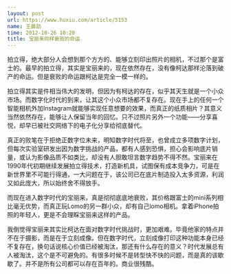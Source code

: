 ```yaml
---
layout: post
url: https://www.huxiu.com/article/5153
name: 王晨劼
time: 2012-10-26 10:20
title: 宝丽来同样衰败的命运
---
```

拍立得，绝大部分人会想到那个方方的、能够立刻印出照片的相机，不过那个是富士的。最早的拍立得，其实是宝丽来的，现在依然存在，没有像柯达那样沦落到破产的命运。但是衰败的命运跟柯达是完全一模一样的。

拍立得其实是件相当伟大的发明，但因为有柯达的存在，似乎其天生就是一个小众市场。而数字化时代的到来，让其这个小众市场都不复存在。现在手上的任何一个智能相机外加Instagram就能够实现任意想要的效果，而真正的纸质相片？其意义当然依然存在，能够让人保留当年的回忆。只不过照片另外一个功能——分享喜悦，却早已被社交网络下的电子化分享给彻底替代。

真正的败笔在于拒绝正数字位未来，明知数字时代将至，也曾成立多项数字计划，但每次实验室研发出因为数字挑战的产品，都有人感到恐惧，担心会影响底片销量，或认为影像品质不如类比，却没有人胆敢坦言数字趋势不得不然。宝丽来在1990年代初期继续发展拍立得技术，打造新机具，试图保有成本竞争力，可是在新世界里不可能行得通，一大问题在于，该公司已在底片制造投入太多资源，利润又如此庞大，所以始终舍不得放手。

而现在进入数字时代的宝丽来，真是彻彻底底地衰败，其价格跟富士的mini系列相比毫无优势，而真正玩Lomo的另一群小众，却有自己lomo相机。拿着iPhone拍照的年轻人，更是不会理睬宝丽来这样的产品。

我倒觉得宝丽来其实比柯达在面对数字时代挑战时，更加艰难。毕竟他家的特点并不在于摄影，而是在于立刻成像。但在数字时代，立刻成像打印这种功能本身已经不复存在，换句话说核心价值已经被淘汰，那还有什么存在的意义？时代发展总有人被淘汰，这个是不可避免的。有很多时候不是转型快不快的问题，而是真的该歇歇了。并不是所有公司都可以存在百年的。商业很残酷。

